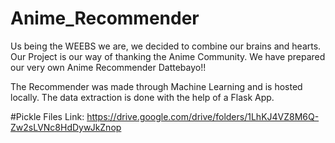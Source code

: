# Anime_Recommender
Us being the WEEBS we are, we decided to combine our brains and hearts. Our Project is our way of thanking the Anime Community. We have prepared our very own Anime Recommender Dattebayo!! 

The Recommender was made through Machine Learning and is hosted locally. The data extraction is done with the help of a Flask App.
 
#Pickle Files Link:
https://drive.google.com/drive/folders/1LhKJ4VZ8M6Q-Zw2sLVNc8HdDywJkZnop
